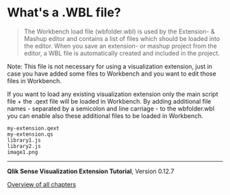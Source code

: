 # What&#x27;s a .WBL file?



> The Workbench load file (wbfolder.wbl) is used by the Extension- & Mashup editor and contains a list of files which should be loaded into the editor.
When you save an extension- or mashup project from the editor, a WBL file is automatically created and included in the project.

Note: This file is not necessary for using a visualization extension, just in case you have added some files to Workbench and you want to edit those files in Workbench.

If you want to load any existing visualization extension only the main script file + the .qext file will be loaded in Workbench.
By adding additional file names - separated by a semicolon and line carriage - to the wbfolder.wbl you can enable also these additional files to be loaded in Workbench.

```text
my-extension.qext
my-extension.qs
library1.js
library2.js
image1.png
```



---
**Qlik Sense Visualization Extension Tutorial**, Version 0.12.7<br/>


[Overview of all chapters](https://github.com/stefanwalther/qliksense-extension-tutorial/blob/master/tutorial/readme.md)